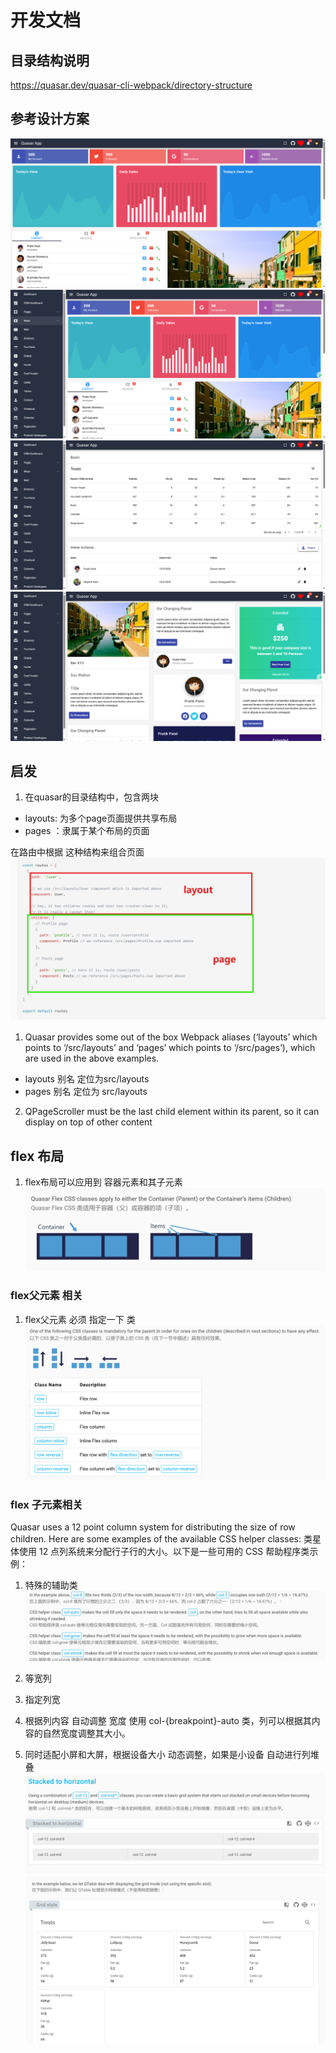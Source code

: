 # 开发文档



## 目录结构说明

https://quasar.dev/quasar-cli-webpack/directory-structure

## 参考设计方案

![alt text](image.png)
![alt text](image-1.png)
![alt text](image-2.png)
![alt text](image-3.png)

## 启发
1. 在quasar的目录结构中，包含两块
- layouts: 为多个page页面提供共享布局
- pages ：隶属于某个布局的页面

在路由中根据 这种结构来组合页面
![alt text](image-4.png)

1. Quasar provides some out of the box Webpack aliases (‘layouts’ which points to ‘/src/layouts’ and ‘pages’ which points to ‘/src/pages’), which are used in the above examples.
- layouts 别名 定位为src/layouts
- pages 别名 定位为 src/layouts

2. QPageScroller must be the last child element within its parent, so it can display on top of other content

## flex 布局
1. flex布局可以应用到 容器元素和其子元素
![alt text](image-5.png)

### flex父元素 相关
1. flex父元素 必须 指定一下 类
![alt text](image-6.png)

### flex 子元素相关
Quasar uses a 12 point column system for distributing the size of row children. Here are some examples of the available CSS helper classes:
类星体使用 12 点列系统来分配行子行的大小。以下是一些可用的 CSS 帮助程序类示例：

1. 特殊的辅助类
![alt text](image-7.png)

2. 等宽列
3. 指定列宽
4. 根据列内容 自动调整 宽度 使用 col-{breakpoint}-auto 类，列可以根据其内容的自然宽度调整其大小。
5. 同时适配小屏和大屏，根据设备大小 动态调整，如果是小设备 自动进行列堆叠
![alt text](image-8.png)
![alt text](image-9.png)